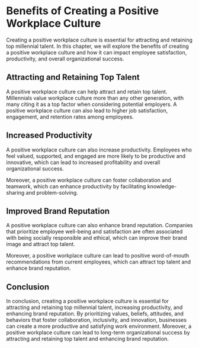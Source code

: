 Benefits of Creating a Positive Workplace Culture
==========================================================================

Creating a positive workplace culture is essential for attracting and retaining top millennial talent. In this chapter, we will explore the benefits of creating a positive workplace culture and how it can impact employee satisfaction, productivity, and overall organizational success.

Attracting and Retaining Top Talent
-----------------------------------

A positive workplace culture can help attract and retain top talent. Millennials value workplace culture more than any other generation, with many citing it as a top factor when considering potential employers. A positive workplace culture can also lead to higher job satisfaction, engagement, and retention rates among employees.

Increased Productivity
----------------------

A positive workplace culture can also increase productivity. Employees who feel valued, supported, and engaged are more likely to be productive and innovative, which can lead to increased profitability and overall organizational success.

Moreover, a positive workplace culture can foster collaboration and teamwork, which can enhance productivity by facilitating knowledge-sharing and problem-solving.

Improved Brand Reputation
-------------------------

A positive workplace culture can also enhance brand reputation. Companies that prioritize employee well-being and satisfaction are often associated with being socially responsible and ethical, which can improve their brand image and attract top talent.

Moreover, a positive workplace culture can lead to positive word-of-mouth recommendations from current employees, which can attract top talent and enhance brand reputation.

Conclusion
----------

In conclusion, creating a positive workplace culture is essential for attracting and retaining top millennial talent, increasing productivity, and enhancing brand reputation. By prioritizing values, beliefs, attitudes, and behaviors that foster collaboration, inclusivity, and innovation, businesses can create a more productive and satisfying work environment. Moreover, a positive workplace culture can lead to long-term organizational success by attracting and retaining top talent and enhancing brand reputation.
